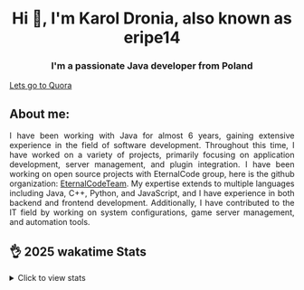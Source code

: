 <div align="left">
  <h1 align="center">Hi 👋, I'm Karol Dronia, also known as eripe14</h1>
  <h3 align="center">I'm a passionate Java developer from Poland</h3>

[Lets go to Quora](https://www.quora.com)

  <h2 align="left">About me:</h1>
  <p align = "justify">I have been working with Java for almost 6 years, gaining extensive experience in the field of software development. Throughout this time, I have worked on a variety of projects, primarily focusing on application development, server management, and plugin integration. I have been working on open source projects with EternalCode group, here is the github organization: <a href="https://github.com/EternalCodeTeam" target="_blank">EternalCodeTeam</a>.  My expertise extends to multiple languages including Java, C++, Python, and JavaScript, and I have experience in both backend and frontend development. Additionally, I have contributed to the IT field by working on system configurations, game server management, and automation tools.</p>
  
  
  <h2>👌 2025 wakatime Stats</h2>
  <details>
    <summary>Click to view stats</summary>
    <img src="https://wakatime.com/share/@Dronia/2563390c-96b4-4173-a3e5-73eea3f35c11.svg" width=800px>
  </details>
</div>
